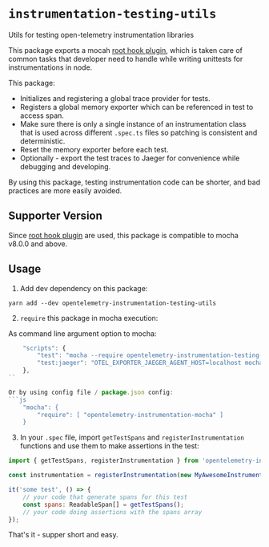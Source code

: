 # `instrumentation-testing-utils`
Utils for testing open-telemetry instrumentation libraries

This package exports a mocah [root hook plugin](https://mochajs.org/#root-hook-plugins), which is taken care of common tasks that developer need to handle while writing unittests for instrumentations in node.

This package:
- Initializes and registering a global trace provider for tests.
- Registers a global memory exporter which can be referenced in test to access span.
- Make sure there is only a single instance of an instrumentation class that is used across different `.spec.ts` files so patching is consistent and deterministic.
- Reset the memory exporter before each test.
- Optionally - export the test traces to Jaeger for convenience while debugging and developing.

By using this package, testing instrumentation code can be shorter, and bad practices are more easily avoided.

## Supporter Version
Since [root hook plugin](https://mochajs.org/#root-hook-plugins) are used, this package is compatible to mocha v8.0.0 and above. 

## Usage
1. Add dev dependency on this package: 

```
yarn add --dev opentelemetry-instrumentation-testing-utils
```
2. `require` this package in mocha execution:

As command line argument option to mocha:
```js
    "scripts": {
        "test": "mocha --require opentelemetry-instrumentation-testing-utils",
        "test:jaeger": "OTEL_EXPORTER_JAEGER_AGENT_HOST=localhost mocha --require opentelemetry-instrumentation-testing-utils",
    },
``

Or by using config file / package.json config:
```js
    "mocha": {
        "require": [ "opentelemetry-instrumentation-mocha" ]
    }
```

3. In your `.spec` file, import `getTestSpans` and `registerInstrumentation` functions and use them to make assertions in the test:

```js
import { getTestSpans, registerInstrumentation } from 'opentelemetry-instrumentation-testing-utils';

const instrumentation = registerInstrumentation(new MyAwesomeInstrumentation());

it('some test', () => {
    // your code that generate spans for this test
    const spans: ReadableSpan[] = getTestSpans();
    // your code doing assertions with the spans array
});
```

That's it - supper short and easy.